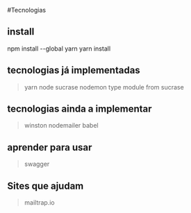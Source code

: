 #Tecnologias

## install

npm install --global yarn
yarn install

## tecnologias já implementadas

> yarn
> node
> sucrase
> nodemon
> type module from sucrase

## tecnologias ainda a implementar

> winston
> nodemailer
> babel

## aprender para usar

> swagger

## Sites que ajudam

> mailtrap.io
